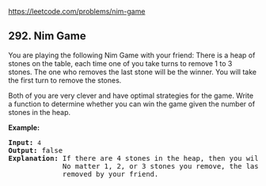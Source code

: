 https://leetcode.com/problems/nim-game

## 292. Nim Game

<div><p>You are playing the following Nim Game with your friend: There is a heap of stones on the table, each time one of you take turns to remove 1 to 3 stones. The one who removes the last stone will be the winner. You will take the first turn to remove the stones.</p>
<p>Both of you are very clever and have optimal strategies for the game. Write a function to determine whether you can win the game given the number of stones in the heap.</p>
<p><strong>Example:</strong></p>
<pre><strong>Input:</strong> <code>4</code>
<strong>Output:</strong> false 
<strong>Explanation: </strong>If there are 4 stones in the heap, then you will never win the game;
             No matter 1, 2, or 3 stones you remove, the last stone will always be 
             removed by your friend.</pre></div>
